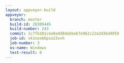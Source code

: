 ```yaml
---
layout: appveyor-build
appveyor:
  branch: master
  build-id: 28389445
  build-number: 243
  commit: 1c7fb101c4a0add8debbab7e962c22a2d3bd4059
  job-id: vk1nox66pio23vvh
  job-number: 3
  os-name: Windows
  test-result: 0
---
```

